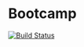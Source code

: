 # Bootcamp

[![Build Status](https://travis-ci.org/your-id/your-repo.svg?branch=master)](https://travis-ci.org/claudio5/Bootcamp)
